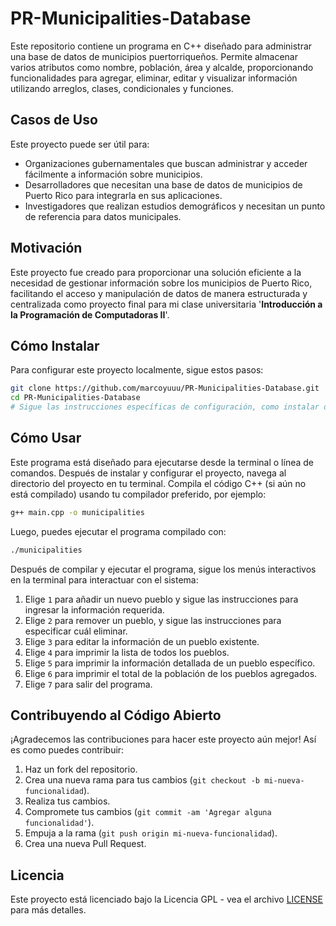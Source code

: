 # PR-Municipalities-Database

Este repositorio contiene un programa en C++ diseñado para administrar una base de datos de municipios puertorriqueños. Permite almacenar varios atributos como nombre, población, área y alcalde, proporcionando funcionalidades para agregar, eliminar, editar y visualizar información utilizando arreglos, clases, condicionales y funciones.

## Casos de Uso

Este proyecto puede ser útil para:

- Organizaciones gubernamentales que buscan administrar y acceder fácilmente a información sobre municipios.
- Desarrolladores que necesitan una base de datos de municipios de Puerto Rico para integrarla en sus aplicaciones.
- Investigadores que realizan estudios demográficos y necesitan un punto de referencia para datos municipales.

## Motivación

Este proyecto fue creado para proporcionar una solución eficiente a la necesidad de gestionar información sobre los municipios de Puerto Rico, facilitando el acceso y manipulación de datos de manera estructurada y centralizada como proyecto final para mi clase universitaria '**Introducción a la Programación de Computadoras II**'.

## Cómo Instalar

Para configurar este proyecto localmente, sigue estos pasos:

```bash
git clone https://github.com/marcoyuuu/PR-Municipalities-Database.git
cd PR-Municipalities-Database
# Sigue las instrucciones específicas de configuración, como instalar dependencias o compilar el programa.
```

## Cómo Usar

Este programa está diseñado para ejecutarse desde la terminal o línea de comandos. Después de instalar y configurar el proyecto, navega al directorio del proyecto en tu terminal. Compila el código C++ (si aún no está compilado) usando tu compilador preferido, por ejemplo:

```bash
g++ main.cpp -o municipalities
```

Luego, puedes ejecutar el programa compilado con:

```bash
./municipalities
```

Después de compilar y ejecutar el programa, sigue los menús interactivos en la terminal para interactuar con el sistema:

1. Elige `1` para añadir un nuevo pueblo y sigue las instrucciones para ingresar la información requerida.
2. Elige `2` para remover un pueblo, y sigue las instrucciones para especificar cuál eliminar.
3. Elige `3` para editar la información de un pueblo existente.
4. Elige `4` para imprimir la lista de todos los pueblos.
5. Elige `5` para imprimir la información detallada de un pueblo específico.
6. Elige `6` para imprimir el total de la población de los pueblos agregados.
7. Elige `7` para salir del programa.

## Contribuyendo al Código Abierto

¡Agradecemos las contribuciones para hacer este proyecto aún mejor! Así es como puedes contribuir:

1. Haz un fork del repositorio.
2. Crea una nueva rama para tus cambios (`git checkout -b mi-nueva-funcionalidad`).
3. Realiza tus cambios.
4. Compromete tus cambios (`git commit -am 'Agregar alguna funcionalidad'`).
5. Empuja a la rama (`git push origin mi-nueva-funcionalidad`).
6. Crea una nueva Pull Request.

## Licencia

Este proyecto está licenciado bajo la Licencia GPL - vea el archivo [LICENSE](LICENSE) para más detalles.
